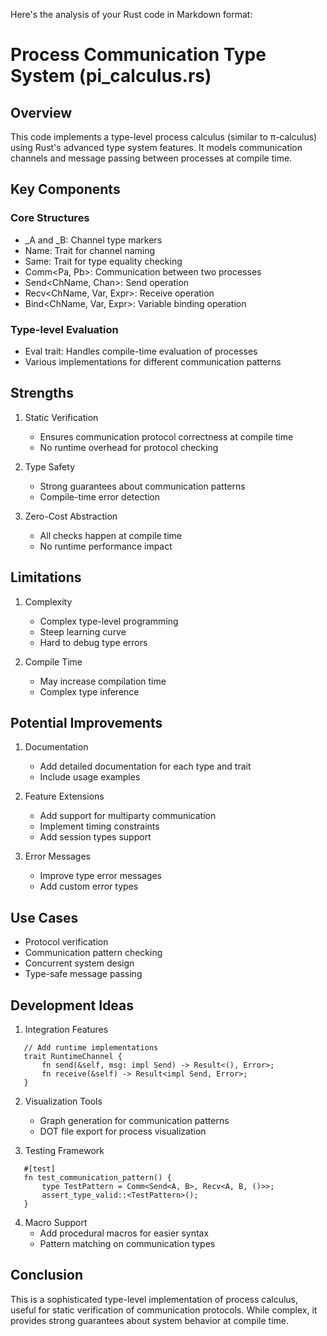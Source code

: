 
Here's the analysis of your Rust code in Markdown format:

# Process Communication Type System (pi_calculus.rs)

## Overview
This code implements a type-level process calculus (similar to π-calculus) using Rust's advanced type system features. It models communication channels and message passing between processes at compile time.

## Key Components

### Core Structures
- _A<T> and _B<T>: Channel type markers
- Name: Trait for channel naming
- Same<T>: Trait for type equality checking
- Comm<Pa, Pb>: Communication between two processes
- Send<ChName, Chan>: Send operation
- Recv<ChName, Var, Expr>: Receive operation
- Bind<ChName, Var, Expr>: Variable binding operation

### Type-level Evaluation
- Eval trait: Handles compile-time evaluation of processes
- Various implementations for different communication patterns

## Strengths

1. Static Verification
   - Ensures communication protocol correctness at compile time
   - No runtime overhead for protocol checking

2. Type Safety
   - Strong guarantees about communication patterns
   - Compile-time error detection

3. Zero-Cost Abstraction
   - All checks happen at compile time
   - No runtime performance impact

## Limitations

1. Complexity
   - Complex type-level programming
   - Steep learning curve
   - Hard to debug type errors

2. Compile Time
   - May increase compilation time
   - Complex type inference

## Potential Improvements

1. Documentation
   - Add detailed documentation for each type and trait
   - Include usage examples

2. Feature Extensions
   - Add support for multiparty communication
   - Implement timing constraints
   - Add session types support

3. Error Messages
   - Improve type error messages
   - Add custom error types

## Use Cases

- Protocol verification
- Communication pattern checking
- Concurrent system design
- Type-safe message passing

## Development Ideas

1. Integration Features
```
   // Add runtime implementations
   trait RuntimeChannel {
       fn send(&self, msg: impl Send) -> Result<(), Error>;
       fn receive(&self) -> Result<impl Send, Error>;
   }
```
   
2. Visualization Tools
   - Graph generation for communication patterns
   - DOT file export for process visualization

3. Testing Framework
```
   #[test]
   fn test_communication_pattern() {
       type TestPattern = Comm<Send<A, B>, Recv<A, B, ()>>;
       assert_type_valid::<TestPattern>();
   }
```
   
4. Macro Support
   - Add procedural macros for easier syntax
   - Pattern matching on communication types

## Conclusion
This is a sophisticated type-level implementation of process calculus, useful for static verification of communication protocols. While complex, it provides strong guarantees about system behavior at compile time.
